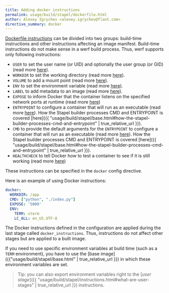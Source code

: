 ```yaml
---
title: Adding docker instructions
permalink: usage/build/stapel/dockerfile.html
author: Alexey Igrychev <alexey.igrychev@flant.com>
directive_summary: docker
---
```


[Dockerfile instructions](https://docs.docker.com/engine/reference/builder/) can be divided into two groups: build-time instructions and other instructions affecting an image manifest. Build-time instructions do not make sense in a werf build process. Thus, werf supports only following instructions:

* `USER` to set the user name (or UID) and optionally the user group (or GID) (read more [here](https://docs.docker.com/engine/reference/builder/#user)).
* `WORKDIR` to set the working directory (read more [here](https://docs.docker.com/engine/reference/builder/#workdir)).
* `VOLUME` to add a mount point (read more [here](https://docs.docker.com/engine/reference/builder/#volume)).
* `ENV` to set the environment variable (read more [here](https://docs.docker.com/engine/reference/builder/#env)).
* `LABEL` to add metadata to an image (read more [here](https://docs.docker.com/engine/reference/builder/#label)).
* `EXPOSE` to inform Docker that the container listens on the specified network ports at runtime (read more [here](https://docs.docker.com/engine/reference/builder/#expose))
* `ENTRYPOINT` to configure a container that will run as an executable (read more [here](https://docs.docker.com/engine/reference/builder/#entrypoint)). How the Stapel builder processes CMD and ENTRYPOINT is covered [here]({{ "usage/build/stapel/base.html#how-the-stapel-builder-processes-cmd-and-entrypoint" | true_relative_url }}).
* `CMD` to provide the default arguments for the `ENTRYPOINT` to configure a container that will run as an executable (read more [here](https://docs.docker.com/engine/reference/builder/#cmd)). How the Stapel builder processes CMD and ENTRYPOINT is covered [here]({{ "usage/build/stapel/base.html#how-the-stapel-builder-processes-cmd-and-entrypoint" | true_relative_url }}).
* `HEALTHCHECK` to tell Docker how to test a container to see if it is still working (read more [here](https://docs.docker.com/engine/reference/builder/#healthcheck))

These instructions can be specified in the `docker` config directive.

Here is an example of using Docker instructions:

```yaml
docker:
  WORKDIR: /app
  CMD: ["python", "./index.py"]
  EXPOSE: '5000'
  ENV:
    TERM: xterm
    LC_ALL: en_US.UTF-8
```

The Docker instructions defined in the configuration are applied during the last stage called `docker_instructions`.
Thus, instructions do not affect other stages but are applied to a built image.

If you need to use specific environment variables at build time (such as a `TERM` environment), you have to use the [base image]({{"usage/build/stapel/base.html" | true_relative_url }}) in which these environment variables are set.

> Tip: you can also export environment variables right to the [_user stage_]({{ "usage/build/stapel/instructions.html#what-are-user-stages" | true_relative_url }}) instructions.
